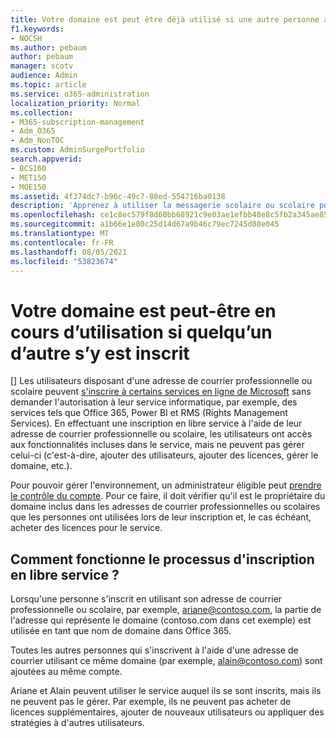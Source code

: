 ```yaml
---
title: Votre domaine est peut être déjà utilisé si une autre personne au sein de votre organisation s'est inscrite en utilisant celui-ci
f1.keywords:
- NOCSH
ms.author: pebaum
author: pebaum
manager: scotv
audience: Admin
ms.topic: article
ms.service: o365-administration
localization_priority: Normal
ms.collection:
- M365-subscription-management
- Adm_O365
- Adm_NonTOC
ms.custom: AdminSurgePortfolio
search.appverid:
- BCS160
- MET150
- MOE150
ms.assetid: 4f374dc7-b96c-49c7-80ed-554716ba0138
description: 'Apprenez à utiliser la messagerie scolaire ou scolaire pour vous inscrire aux services en ligne Microsoft sans impliquer leur service informatique. '
ms.openlocfilehash: ce1c8ec579f8d60bb68921c9e03ae1efbb48e8c5fb2a345ae85d94c7921d8371
ms.sourcegitcommit: a1b66e1e80c25d14d67a9b46c79ec7245d88e045
ms.translationtype: MT
ms.contentlocale: fr-FR
ms.lasthandoff: 08/05/2021
ms.locfileid: "53823674"
---
```

# <a name="your-domain-may-be-in-use-if-someone-else-signed-up-with-it"></a>Votre domaine est peut-être en cours d’utilisation si quelqu’un d’autre s’y est inscrit

[] Les utilisateurs disposant d'une adresse de courrier professionnelle ou scolaire peuvent [s'inscrire à certains services en ligne de Microsoft](self-service-sign-up.md) sans demander l'autorisation à leur service informatique, par exemple, des services tels que Office 365, Power BI et RMS (Rights Management Services). En effectuant une inscription en libre service à l'aide de leur adresse de courrier professionnelle ou scolaire, les utilisateurs ont accès aux fonctionnalités incluses dans le service, mais ne peuvent pas gérer celui-ci (c'est-à-dire, ajouter des utilisateurs, ajouter des licences, gérer le domaine, etc.). 
  
Pour pouvoir gérer l'environnement, un administrateur éligible peut [prendre le contrôle du compte](become-the-admin.md). Pour ce faire, il doit vérifier qu'il est le propriétaire du domaine inclus dans les adresses de courrier professionnelles ou scolaires que les personnes ont utilisées lors de leur inscription et, le cas échéant, acheter des licences pour le service.
  
## <a name="how-does-the-self-service-signup-work"></a>Comment fonctionne le processus d'inscription en libre service ?

 Lorsqu'une personne s'inscrit en utilisant son adresse de courrier professionnelle ou scolaire, par exemple, ariane@contoso.com, la partie de l'adresse qui représente le domaine (contoso.com dans cet exemple) est utilisée en tant que nom de domaine dans Office 365. 
  
Toutes les autres personnes qui s'inscrivent à l'aide d'une adresse de courrier utilisant ce même domaine (par exemple, alain@contoso.com) sont ajoutées au même compte.
  
Ariane et Alain peuvent utiliser le service auquel ils se sont inscrits, mais ils ne peuvent pas le gérer. Par exemple, ils ne peuvent pas acheter de licences supplémentaires, ajouter de nouveaux utilisateurs ou appliquer des stratégies à d'autres utilisateurs.
  

